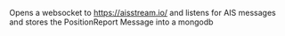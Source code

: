 Opens a websocket to https://aisstream.io/ and listens for AIS messages and stores the PositionReport Message into a mongodb